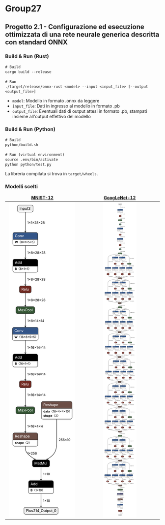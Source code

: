 # Group27

## Progetto 2.1 - Configurazione ed esecuzione ottimizzata di una rete neurale generica descritta con standard ONNX

### Build & Run (Rust)

```shell
# Build
cargo build --release

# Run
./target/release/onnx-rust <model> --input <input_file> [--output <output_file>]
```
* `model`: Modello in formato .onnx da leggere
* `input_file`: Dati in ingresso al modello in formato .pb
* `output_file`: Eventuali dati di output attesi in formato .pb, stampati insieme all'output effettivo del modello

### Build & Run (Python)

```shell
# Build
python/build.sh

# Run (virtual environment)
source .env/bin/activate
python python/test.py
```

La libreria compilata si trova in `target/wheels`.

### Modelli scelti

<table>
    <thead>
        <tr align="center">
            <td><strong><a href="https://github.com/onnx/models/tree/main/vision/classification/mnist">MNIST-12</a></strong></td>
            <td><strong><a href="https://github.com/onnx/models/tree/main/vision/classification/inception_and_googlenet/googlenet">GoogLeNet-12</a></strong></td>
        </tr>
    </thead>
    <tbody>
        <tr align="center">
            <td width="500px"><img src="img/mnist.svg"></td>
            <td width="500px"><img src="img/googlenet.svg"></td>
        </tr>
    </tbody>
</table>